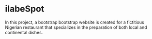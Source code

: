# ilabeSpot
In this project, a bootstrap bootstrap website is created for a fictitious Nigerian restaurant that specializes in the preparation of both local and continental dishes.
